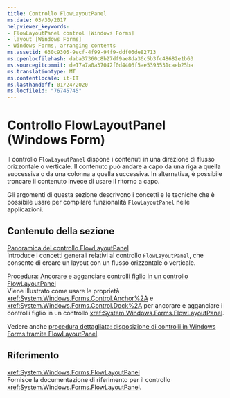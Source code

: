 ```yaml
---
title: Controllo FlowLayoutPanel
ms.date: 03/30/2017
helpviewer_keywords:
- FlowLayoutPanel control [Windows Forms]
- layout [Windows Forms]
- Windows Forms, arranging contents
ms.assetid: 630c9305-9ecf-4f99-94f9-ddf06de82713
ms.openlocfilehash: daba37360c8b27df9ae8da36c5b3fc48682e1b63
ms.sourcegitcommit: de17a7a0a37042f0d4406f5ae5393531caeb25ba
ms.translationtype: MT
ms.contentlocale: it-IT
ms.lasthandoff: 01/24/2020
ms.locfileid: "76745745"
---
```

# <a name="flowlayoutpanel-control-windows-forms"></a>Controllo FlowLayoutPanel (Windows Form)
Il controllo `FlowLayoutPanel` dispone i contenuti in una direzione di flusso orizzontale o verticale. Il contenuto può andare a capo da una riga a quella successiva o da una colonna a quella successiva. In alternativa, è possibile troncare il contenuto invece di usare il ritorno a capo.  
  
 Gli argomenti di questa sezione descrivono i concetti e le tecniche che è possibile usare per compilare funzionalità `FlowLayoutPanel` nelle applicazioni.  
  
## <a name="in-this-section"></a>Contenuto della sezione  
 [Panoramica del controllo FlowLayoutPanel](flowlayoutpanel-control-overview.md)  
 Introduce i concetti generali relativi al controllo `FlowLayoutPanel`, che consente di creare un layout con un flusso orizzontale o verticale.  
  
 [Procedura: Ancorare e agganciare controlli figlio in un controllo FlowLayoutPanel](how-to-anchor-and-dock-child-controls-in-a-flowlayoutpanel-control.md)  
 Viene illustrato come usare le proprietà <xref:System.Windows.Forms.Control.Anchor%2A> e <xref:System.Windows.Forms.Control.Dock%2A> per ancorare e agganciare i controlli figlio in un controllo <xref:System.Windows.Forms.FlowLayoutPanel>.  
  
 Vedere anche [procedura dettagliata: disposizione di controlli in Windows Forms tramite FlowLayoutPanel](walkthrough-arranging-controls-on-windows-forms-using-a-flowlayoutpanel.md).  
  
## <a name="reference"></a>Riferimento  
 <xref:System.Windows.Forms.FlowLayoutPanel>  
 Fornisce la documentazione di riferimento per il controllo <xref:System.Windows.Forms.FlowLayoutPanel>.
